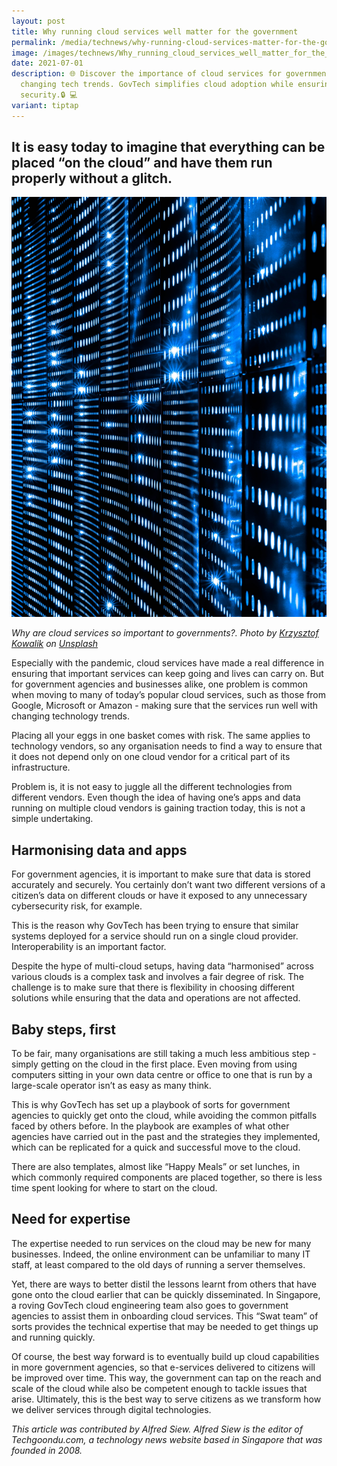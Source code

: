 ```yaml
---
layout: post
title: Why running cloud services well matter for the government
permalink: /media/technews/why-running-cloud-services-matter-for-the-government/
image: /images/technews/Why_running_cloud_services_well_matter_for_the_government.jpg
date: 2021-07-01
description: 🌐 Discover the importance of cloud services for governments amid
  changing tech trends. GovTech simplifies cloud adoption while ensuring data
  security.🔒 💻
variant: tiptap
---
```

It is easy today to imagine that everything can be placed “on the cloud” and have them run properly without a glitch.
---

![Powered by the cloud](/images/technews/cloud-government.jpg)

*Why are cloud services so important to governments?. Photo by <a href="https://unsplash.com/@kowalikus?utm_source=unsplash&amp;utm_medium=referral&amp;utm_content=creditCopyText">Krzysztof Kowalik</a> on <a href="https://unsplash.com/s/photos/servers?utm_source=unsplash&amp;utm_medium=referral&amp;utm_content=creditCopyText">Unsplash</a>*

Especially with the pandemic, cloud services have made a real difference in ensuring that important services can keep going and lives can carry on.
But for government agencies and businesses alike, one problem is common when moving to many of today’s popular cloud services, such as those from Google, Microsoft or Amazon - making sure that the services run well with changing technology trends.

Placing all your eggs in one basket comes with risk. The same applies to technology vendors, so any organisation needs to find a way to ensure that it does not depend only on one cloud vendor for a critical part of its infrastructure.

Problem is, it is not easy to juggle all the different technologies from different vendors. Even though the idea of having one’s apps and data running on multiple cloud vendors is gaining traction today, this is not a simple undertaking.

## **Harmonising data and apps**

For government agencies, it is important to make sure that data is stored accurately and securely. You certainly don’t want two different versions of a citizen’s data on different clouds or have it exposed to any unnecessary cybersecurity risk, for example.

This is the reason why GovTech has been trying to ensure that similar systems deployed for a service should run on a single cloud provider. Interoperability is an important factor.

Despite the hype of multi-cloud setups, having data “harmonised” across various clouds is a complex task and involves a fair degree of risk. The challenge is to make sure that there is flexibility in choosing different solutions while ensuring that the data and operations are not affected.

## **Baby steps, first**

To be fair, many organisations are still taking a much less ambitious step - simply getting on the cloud in the first place. Even moving from using computers sitting in your own data centre or office to one that is run by a large-scale operator isn’t as easy as many think.

This is why GovTech has set up a playbook of sorts for government agencies to quickly get onto the cloud, while avoiding the common pitfalls faced by others before.
In the playbook are examples of what other agencies have carried out in the past and the strategies they implemented, which can be replicated for a quick and successful move to the cloud.

There are also templates, almost like “Happy Meals” or set lunches, in which commonly required components are placed together, so there is less time spent looking for where to start on the cloud.

## **Need for expertise**

The expertise needed to run services on the cloud may be new for many businesses. Indeed, the online environment can be unfamiliar to many IT staff, at least compared to the old days of running a server themselves.

Yet, there are ways to better distil the lessons learnt from others that have gone onto the cloud earlier that can be quickly disseminated.
In Singapore, a roving GovTech cloud engineering team also goes to government agencies to assist them in onboarding cloud services. This “Swat team” of sorts provides the technical expertise that may be needed to get things up and running quickly.

Of course, the best way forward is to eventually build up cloud capabilities in more government agencies, so that e-services delivered to citizens will be improved over time.
This way, the government can tap on the reach and scale of the cloud while also be competent enough to tackle issues that arise. Ultimately, this is the best way to serve citizens as we transform how we deliver services through digital technologies.


*This article was contributed by Alfred Siew. Alfred Siew is the editor of Techgoondu.com, a technology news website based in Singapore that was founded in 2008.*